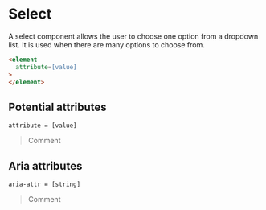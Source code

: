 # Select

A select component allows the user to choose one option from a dropdown list. It is used when there are many options to choose from.

```html
<element
  attribute=[value]
> 
</element>
```

## Potential attributes

`attribute = [value]`

> Comment

## Aria attributes

`aria-attr = [string]`

> Comment